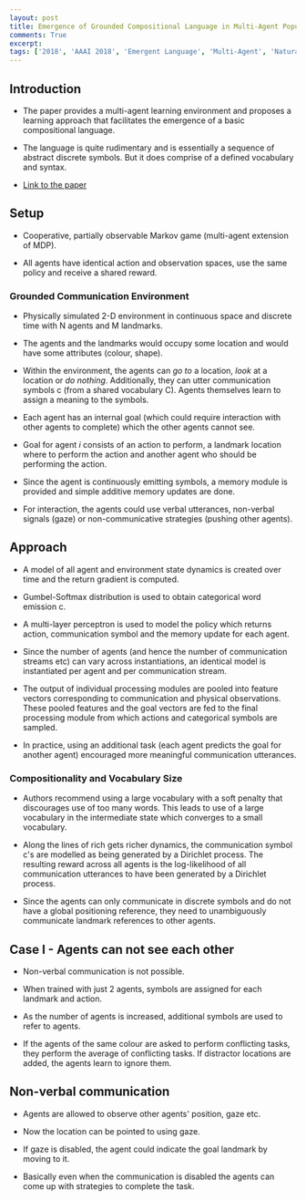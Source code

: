 ```yaml
---
layout: post
title: Emergence of Grounded Compositional Language in Multi-Agent Populations
comments: True
excerpt: 
tags: ['2018', 'AAAI 2018', 'Emergent Language', 'Multi-Agent', 'Natural Language Processing', AAAI, AI, NLP]
---
```


## Introduction

* The paper provides a multi-agent learning environment and proposes a learning approach that facilitates the emergence of a basic compositional language. 

* The language is quite rudimentary and is essentially a sequence of abstract discrete symbols. But it does comprise of a defined vocabulary and syntax. 

* [Link to the paper](https://arxiv.org/abs/1703.04908)

## Setup

* Cooperative, partially observable Markov game (multi-agent extension of MDP).

* All agents have identical action and observation spaces, use the same policy and receive a shared reward. 

### Grounded Communication Environment

* Physically simulated 2-D environment in continuous space and discrete time with N agents and M landmarks.

* The agents and the landmarks would occupy some location and would have some attributes (colour, shape).

* Within the environment, the agents can *go to* a location, *look* at a location or *do nothing*. Additionally, they can utter communication symbols c (from a shared vocabulary C). Agents themselves learn to assign a meaning to the symbols.

* Each agent has an internal goal (which could require interaction with other agents to complete) which the other agents cannot see.

* Goal for agent *i* consists of an action to perform, a landmark location where to perform the action and another agent who should be performing the action.

* Since the agent is continuously emitting symbols, a memory module is provided and simple additive memory updates are done.

* For interaction, the agents could use verbal utterances, non-verbal signals (gaze) or non-communicative strategies (pushing other agents).

## Approach

* A model of all agent and environment state dynamics is created over time and the return gradient is computed.

* Gumbel-Softmax distribution is used to obtain categorical word emission c.

* A multi-layer perceptron is used to model the policy which returns action, communication symbol and the memory update for each agent.

* Since the number of agents (and hence the number of communication streams etc) can vary across instantiations, an identical model is instantiated per agent and per communication stream.

* The output of individual processing modules are pooled into feature vectors corresponding to communication and physical observations. These pooled features and the goal vectors are fed to the final processing module from which actions and categorical symbols are sampled. 

* In practice, using an additional task (each agent predicts the goal for another agent) encouraged more meaningful communication utterances.

### Compositionality and Vocabulary Size

* Authors recommend using a large vocabulary with a soft penalty that discourages use of too many words. This leads to use of a large vocabulary in the intermediate state which converges to a small vocabulary.

* Along the lines of rich gets richer dynamics, the communication symbol c's are modelled as being generated by a Dirichlet process. The resulting reward across all agents is the log-likelihood of all communication utterances to have been generated by a Dirichlet process.

* Since the agents can only communicate in discrete symbols and do not have a global positioning reference, they need to unambiguously communicate landmark references to other agents.

## Case I - Agents can not see each other

* Non-verbal communication is not possible.

* When trained with just 2 agents, symbols are assigned for each landmark and action.

* As the number of agents is increased, additional symbols are used to refer to agents.

* If the agents of the same colour are asked to perform conflicting tasks, they perform the average of conflicting tasks. If distractor locations are added, the agents learn to ignore them.

## Non-verbal communication

* Agents are allowed to observe other agents' position, gaze etc. 

* Now the location can be pointed to using gaze.

* If gaze is disabled, the agent could indicate the goal landmark by moving to it.

* Basically even when the communication is disabled the agents can come up with strategies to complete the task.
